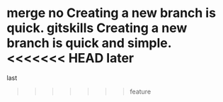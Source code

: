 merge no
Creating a new branch is quick.
gitskills
Creating a new branch is quick and simple.
<<<<<<< HEAD
later
=======
last
>>>>>>> feature
